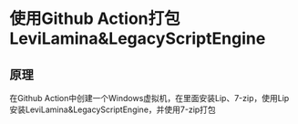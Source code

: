 # 使用Github Action打包LeviLamina&LegacyScriptEngine

## 原理
在Github Action中创建一个Windows虚拟机，在里面安装Lip、7-zip，使用Lip安装LeviLamina&LegacyScriptEngine，并使用7-zip打包